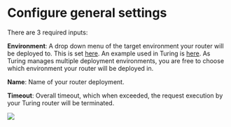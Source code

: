 # Configure general settings

There are 3 required inputs:

**Environment**: A drop down menu of the target environment your router will be deployed to. This is set [here](https://github.com/gojek/merlin/blob/main/charts/merlin/values.yaml#L102-L130). An example used in Turing is [here](https://github.com/gojek/turing/blob/main/infra/docker-compose/dev/merlin/deployment-config.yaml). As Turing manages multiple deployment environments, you are free to choose which environment your router will be deployed in.

**Name**: Name of your router deployment.

**Timeout**: Overall timeout, which when exceeded, the request execution by your Turing router will be terminated.

![](broken-reference)
